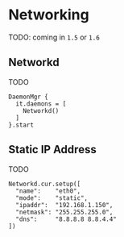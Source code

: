 # Networking

TODO: coming in `1.5` or `1.6`

## Networkd

TODO

    DaemonMgr {
      it.daemons = [
        Networkd()
      ]
    }.start

## Static IP Address

TODO

    Networkd.cur.setup([
      "name":    "eth0",
      "mode":    "static",
      "ipaddr":  "192.168.1.150",
      "netmask": "255.255.255.0",
      "dns":     "8.8.8.8 8.8.4.4"
    ])
